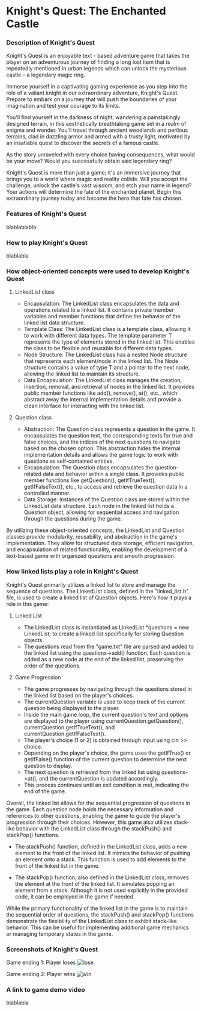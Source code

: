 # Knight's Quest: The Enchanted Castle

### Description of Knight's Quest

Knight's Quest is an enjoyable text - based adventure game that takes the player on an adventurous journey of finding a long lost item that is repeatedly mentioned in urban legends which can unlock the mysterious castle – a legendary magic ring.

Immerse yourself in a captivating gaming experience as you step into the role of a valiant knight in our extraordinary adventure, Knight's Quest. Prepare to embark on a journey that will push the boundaries of your imagination and test your courage to its limits.

You'll find yourself in the darkness of night, wandering a painstakingly designed terrain, in this aesthetically breathtaking game set in a realm of enigma and wonder. You'll travel through ancient woodlands and perilous terrains, clad in dazzling armor and armed with a trusty light, motivated by an insatiable quest to discover the secrets of a famous castle.

As the story unraveled with every choice having consequences, what would be your move? Would you successfully obtain said legendary ring?

Knight's Quest is more than just a game; it's an immersive journey that brings you to a world where magic and reality collide. Will you accept the challenge, unlock the castle's vast wisdom, and etch your name in legend? Your actions will determine the fate of the enchanted planet. Begin this extraordinary journey today and become the hero that fate has chosen.

### Features of Knight's Quest

blablablabla

### How to play Knight's Quest

blablabla

### How object-oriented concepts were used to develop Knight's Quest

1) LinkedList class
   
   - Encapsulation: The LinkedList class encapsulates the data and operations related to a linked list. It contains private member variables and member functions that define the behavior of the linked list data structure.
   - Template Class: The LinkedList class is a template class, allowing it to work with different data types. The template parameter T represents the type of elements stored in the linked list. This enables the class to be flexible and reusable for different data types.
   - Node Structure: The LinkedList class has a nested Node structure that represents each element/node in the linked list. The Node structure contains a value of type T and a pointer to the next node, allowing the linked list to maintain its structure.
   - Data Encapsulation: The LinkedList class manages the creation, insertion, removal, and retrieval of nodes in the linked list. It provides public member functions like add(), remove(), at(), etc., which abstract away the internal implementation details and provide a clean interface for interacting with the linked list.

2) Question class
   
   - Abstraction: The Question class represents a question in the game. It encapsulates the question text, the corresponding texts for true and false choices, and the indices of the next questions to navigate based on the chosen option. This abstraction hides the internal implementation details and allows the game logic to work with questions as self-contained entities.
   - Encapsulation: The Question class encapsulates the question-related data and behavior within a single class. It provides public member functions like getQuestion(), getIfTrueText(), getIfFalseText(), etc., to access and retrieve the question data in a controlled manner.
   - Data Storage: Instances of the Question class are stored within the LinkedList<Question> data structure. Each node in the linked list holds a Question object, allowing for sequential access and navigation through the questions during the game.
  
By utilizing these object-oriented concepts, the LinkedList and Question classes provide modularity, reusability, and abstraction in the game's implementation. They allow for structured data storage, efficient navigation, and encapsulation of related functionality, enabling the development of a text-based game with organized questions and smooth progression.

### How linked lists play a role in Knight's Quest

Knight's Quest primarily utilizes a linked list to store and manage the sequence of questions. The LinkedList class, defined in the "linked_list.h" file, is used to create a linked list of Question objects. Here's how it plays a role in this game:

1) Linked List
   
   - The LinkedList class is instantiated as LinkedList<Question> *questions = new LinkedList<Question>; to create a linked list specifically for storing Question objects.
   - The questions read from the "game.txt" file are parsed and added to the linked list using the questions->add() function. Each question is added as a new node at the end of the linked list, preserving the order of the questions.

2) Game Progression
   - The game progresses by navigating through the questions stored in the linked list based on the player's choices.
   - The currentQuestion variable is used to keep track of the current question being displayed to the player.
   - Inside the main game loop, the current question's text and options are displayed to the player using currentQuestion.getQuestion(), currentQuestion.getIfTrueText(), and currentQuestion.getIfFalseText().
   - The player's choice (1 or 2) is obtained through input using cin >> choice.
   - Depending on the player's choice, the game uses the getIfTrue() or getIfFalse() function of the current question to determine the next question to display.
   - The next question is retrieved from the linked list using questions->at(), and the currentQuestion is updated accordingly.
   - This process continues until an exit condition is met, indicating the end of the game.

Overall, the linked list allows for the sequential progression of questions in the game. Each question node holds the necessary information and references to
other questions, enabling the game to guide the player's progression through their choices. However, this game also utilizes stack-like behavior with the LinkedList class through the stackPush() and stackPop() functions.

- The stackPush() function, defined in the LinkedList class, adds a new element to the front of the linked list. It mimics the behavior of pushing an element onto a stack. This function is used to add elements to the front of the linked list in the game.

- The stackPop() function, also defined in the LinkedList class, removes the element at the front of the linked list. It simulates popping an element from a stack. Although it is not used explicitly in the provided code, it can be employed in the game if needed.

While the primary functionality of the linked list in the game is to maintain the sequential order of questions, the stackPush() and stackPop() functions demonstrate the flexibility of the LinkedList class to exhibit stack-like behavior. This can be useful for implementing additional game mechanics or managing temporary states in the game.

### Screenshots of Knight's Quest

Game ending 1: Player loses
![lose](https://github.com/njihahhnani/CPT113-Hackathon2/assets/117801046/7ce87b97-a277-4aa9-9088-0cafc15df780)

Game ending 2: Player wins
![win](https://github.com/njihahhnani/CPT113-Hackathon2/assets/117801046/616a59f1-d57a-48c8-b599-d74480594564)


### A link to game demo video

blablabla
